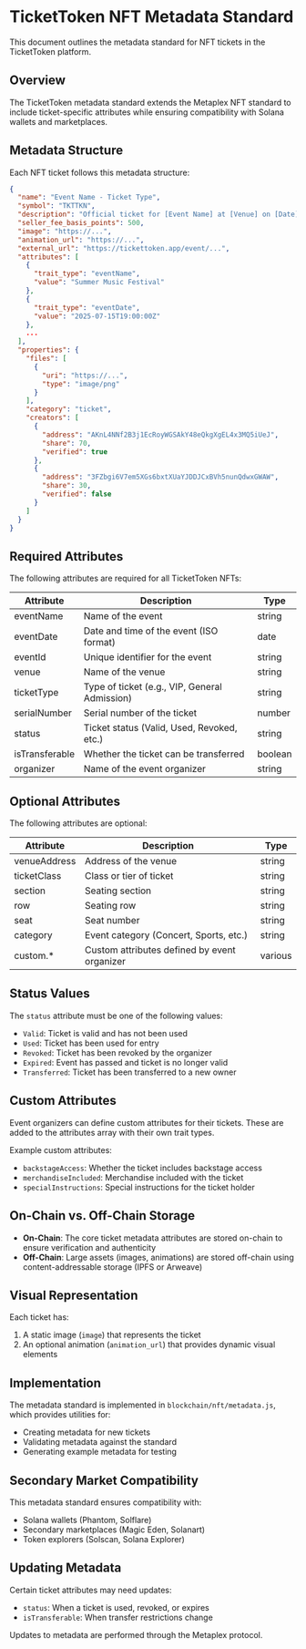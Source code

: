 # TicketToken NFT Metadata Standard

This document outlines the metadata standard for NFT tickets in the TicketToken platform.

## Overview

The TicketToken metadata standard extends the Metaplex NFT standard to include ticket-specific attributes while ensuring compatibility with Solana wallets and marketplaces.

## Metadata Structure

Each NFT ticket follows this metadata structure:

```json
{
  "name": "Event Name - Ticket Type",
  "symbol": "TKTTKN",
  "description": "Official ticket for [Event Name] at [Venue] on [Date]",
  "seller_fee_basis_points": 500,
  "image": "https://...",
  "animation_url": "https://...",
  "external_url": "https://tickettoken.app/event/...",
  "attributes": [
    {
      "trait_type": "eventName",
      "value": "Summer Music Festival"
    },
    {
      "trait_type": "eventDate",
      "value": "2025-07-15T19:00:00Z"
    },
    ...
  ],
  "properties": {
    "files": [
      {
        "uri": "https://...",
        "type": "image/png"
      }
    ],
    "category": "ticket",
    "creators": [
      {
        "address": "AKnL4NNf2B3j1EcRoyWGSAkY48eQkgXgEL4x3MQ5iUeJ",
        "share": 70,
        "verified": true
      },
      {
        "address": "3FZbgi6V7em5XGs6bxtXUaYJDDJCxBVh5nunQdwxGWAW",
        "share": 30,
        "verified": false
      }
    ]
  }
}
```

## Required Attributes

The following attributes are required for all TicketToken NFTs:

| Attribute    | Description                                      | Type     |
|--------------|--------------------------------------------------|----------|
| eventName    | Name of the event                                | string   |
| eventDate    | Date and time of the event (ISO format)          | date     |
| eventId      | Unique identifier for the event                  | string   |
| venue        | Name of the venue                                | string   |
| ticketType   | Type of ticket (e.g., VIP, General Admission)    | string   |
| serialNumber | Serial number of the ticket                      | number   |
| status       | Ticket status (Valid, Used, Revoked, etc.)       | string   |
| isTransferable | Whether the ticket can be transferred          | boolean  |
| organizer    | Name of the event organizer                      | string   |

## Optional Attributes

The following attributes are optional:

| Attribute      | Description                                    | Type     |
|----------------|------------------------------------------------|----------|
| venueAddress   | Address of the venue                           | string   |
| ticketClass    | Class or tier of ticket                        | string   |
| section        | Seating section                                | string   |
| row            | Seating row                                    | string   |
| seat           | Seat number                                    | string   |
| category       | Event category (Concert, Sports, etc.)         | string   |
| custom.*       | Custom attributes defined by event organizer   | various  |

## Status Values

The `status` attribute must be one of the following values:

- `Valid`: Ticket is valid and has not been used
- `Used`: Ticket has been used for entry
- `Revoked`: Ticket has been revoked by the organizer
- `Expired`: Event has passed and ticket is no longer valid
- `Transferred`: Ticket has been transferred to a new owner

## Custom Attributes

Event organizers can define custom attributes for their tickets. These are added to the attributes array with their own trait types.

Example custom attributes:
- `backstageAccess`: Whether the ticket includes backstage access
- `merchandiseIncluded`: Merchandise included with the ticket
- `specialInstructions`: Special instructions for the ticket holder

## On-Chain vs. Off-Chain Storage

- **On-Chain**: The core ticket metadata attributes are stored on-chain to ensure verification and authenticity
- **Off-Chain**: Large assets (images, animations) are stored off-chain using content-addressable storage (IPFS or Arweave)

## Visual Representation

Each ticket has:
1. A static image (`image`) that represents the ticket
2. An optional animation (`animation_url`) that provides dynamic visual elements

## Implementation

The metadata standard is implemented in `blockchain/nft/metadata.js`, which provides utilities for:
- Creating metadata for new tickets
- Validating metadata against the standard
- Generating example metadata for testing

## Secondary Market Compatibility

This metadata standard ensures compatibility with:
- Solana wallets (Phantom, Solflare)
- Secondary marketplaces (Magic Eden, Solanart)
- Token explorers (Solscan, Solana Explorer)

## Updating Metadata

Certain ticket attributes may need updates:
- `status`: When a ticket is used, revoked, or expires
- `isTransferable`: When transfer restrictions change

Updates to metadata are performed through the Metaplex protocol.
